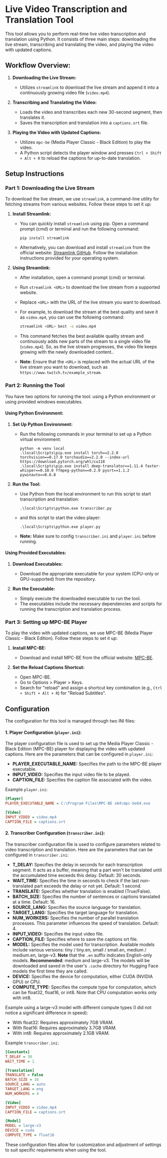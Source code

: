 
# Live Video Transcription and Translation Tool

This tool allows you to perform real-time live video transcription and translation using Python. It consists of three main steps: downloading the live stream, transcribing and translating the video, and playing the video with updated captions.

## Workflow Overview:

1. **Downloading the Live Stream:** 
   - Utilizes `streamlink` to download the live stream and append it into a continuously growing video file (`video.mp4`).
   
2. **Transcribing and Translating the Video:**
   - Loads the video and transcribes each new 30-second segment, then translates it.
   - Saves the transcription and translation into a `captions.srt` file.

3. **Playing the Video with Updated Captions:**
   - Utilizes `mpc-be` (Media Player Classic - Black Edition) to play the video.
   - A Python script detects the player window and presses `Ctrl + Shift + Alt + R` to reload the captions for up-to-date translation.

## Setup Instructions

### Part 1: Downloading the Live Stream

To download the live stream, we use `streamlink`, a command-line utility for fetching streams from various websites. Follow these steps to set it up:

1. **Install Streamlink:**
   - You can quickly install `streamlink` using pip. Open a command prompt (cmd) or terminal and run the following command:
     ```
     pip install streamlink
     ```
   - Alternatively, you can download and install `streamlink` from the official website: [Streamlink GitHub](https://github.com/streamlink/streamlink). Follow the installation instructions provided for your operating system.

2. **Using Streamlink:**
   - After installation, open a command prompt (cmd) or terminal.
   - Run `streamlink <URL>` to download the live stream from a supported website.
   - Replace `<URL>` with the URL of the live stream you want to download.
   - For example, to download the stream at the best quality and save it as `video.mp4`, you can use the following command:
     ```bash
     streamlink <URL> best -o video.mp4
     ```
   - This command fetches the best available quality stream and continuously adds new parts of the stream to a single video file (`video.mp4`). So, as the live stream progresses, the video file keeps growing with the newly downloaded content..

   - **Note:** Ensure that the `<URL>` is replaced with the actual URL of the live stream you want to download, such as `https://www.twitch.tv/example_stream`.


### Part 2: Running the Tool

You have two options for running the tool: using a Python environment or using provided windows executables.

#### Using Python Environment:

1. **Set Up Python Environment:**
   - Run the following commands in your terminal to set up a Python virtual environment:
     ```
     python -m venv local
     .\local\Scripts\pip.exe install torch==2.2.0 torchvision==0.17.0 torchaudio==2.2.0 --index-url https://download.pytorch.org/whl/cu118
     .\local\Scripts\pip.exe install deep-translator==1.11.4 faster-whisper==0.10.0 ffmpeg-python==0.2.0 pysrt==1.1.2 pywinauto==0.6.8
     ```

2. **Run the Tool:**
   - Use Python from the local environment to run this script to start transcription and translation:
     ```
     .\local\Scripts\python.exe transcriber.py
     ```

   - and this script to start the video player:
     ```
     .\local\Scripts\python.exe player.py
     ```
   - **Note:** Make sure to config `transcriber.ini` and  `player.ini` before running.

#### Using Provided Executables:

1. **Download Executables:**
   - Download the appropriate executable for your system (CPU-only or GPU-supported) from the repository.

2. **Run the Executable:**
   - Simply execute the downloaded executable to run the tool.
   - The executables include the necessary dependencies and scripts for running the transcription and translation process.

### Part 3: Setting up MPC-BE Player

To play the video with updated captions, we use MPC-BE (Media Player Classic - Black Edition). Follow these steps to set it up:

1. **Install MPC-BE:**
   - Download and install MPC-BE from the official website: [MPC-BE](https://sourceforge.net/projects/mpcbe/).

2. **Set the Reload Captions Shortcut:**
   - Open MPC-BE.
   - Go to Options > Player > Keys.
   - Search for "reload" and assign a shortcut key combination (e.g., `Ctrl + Shift + Alt + R`) for "Reload Subtitles".


## Configuration

The configuration for this tool is managed through two INI files:

#### 1. Player Configuration (`player.ini`):

The player configuration file is used to set up the Media Player Classic - Black Edition (MPC-BE) player for displaying the video with updated captions. Here are the parameters that can be configured in `player.ini`:

- **PLAYER_EXECUTABLE_NAME:** Specifies the path to the MPC-BE player executable.
- **INPUT_VIDEO:** Specifies the input video file to be played.
- **CAPTION_FILE:** Specifies the caption file associated with the video.

Example `player.ini`:
```ini
[Player]
PLAYER_EXECUTABLE_NAME = C:\Program Files\MPC-BE x64\mpc-be64.exe

[Video]
INPUT_VIDEO = video.mp4
CAPTION_FILE = captions.srt
```


#### 2. Transcriber Configuration (`transcriber.ini`):

The transcriber configuration file is used to configure parameters related to video transcription and translation. Here are the parameters that can be configured in `transcriber.ini`:

- **T_DELAY:** Specifies the delay in seconds for each transcription segment. It acts as a buffer, meaning that a part won't be translated until the accumulated time exceeds this delay. Default: 30 seconds.
- **WAIT_TIME:** Specifies the time in seconds to check if the last non-translated part exceeds the delay or not yet. Default: 1 second.
- **TRANSLATE:** Specifies whether translation is enabled (True/False).
- **BATCH_SIZE:** Specifies the number of sentences or captions translated at a time. Default: 16.
- **SOURCE_LANG:** Specifies the source language for translation.
- **TARGET_LANG:** Specifies the target language for translation.
- **NUM_WORKERS:** Specifies the number of parallel translation processes. This parameter influences the speed of translation. Default: 4.
- **INPUT_VIDEO:** Specifies the input video file.
- **CAPTION_FILE:** Specifies where to save the captions srt file.
- **MODEL:** Specifies the model used for transcription. Available models include various versions: tiny / tiny.en, small / small.en, medium / medium.en, large-v3. **Note** that the `.en` suffix indicates English-only models. **Recommended**: medium and large-v3. The models will be downloaded and saved in the user's `.cache` directory for Hugging Face models the first time they are called.
- **DEVICE:** Specifies the device for computation, either CUDA (NVIDIA GPU) or CPU.
- **COMPUTE_TYPE:** Specifies the compute type for computation, which can be float32, float16, or int8. Note that CPU computation works only with int8.

Example using a large-v3 model with different compute types (I did not notice a significant difference in speed):

- With float32: Requires approximately 7GB VRAM.
- With float16: Requires approximately 3.7GB VRAM.
- With int8: Requires approximately 2.1GB VRAM.

Example `transcriber.ini`:
```ini
[Constants]
T_DELAY = 30
WAIT_TIME = 1

[Translation]
TRANSLATE = False
BATCH_SIZE = 16
SOURCE_LANG = auto
TARGET_LANG = eng
NUM_WORKERS = 4

[Video]
INPUT_VIDEO = video.mp4
CAPTION_FILE = captions.srt

[Model]
MODEL = large-v3
DEVICE = cuda
COMPUTE_TYPE = float16
```

These configuration files allow for customization and adjustment of settings to suit specific requirements when using the tool.
